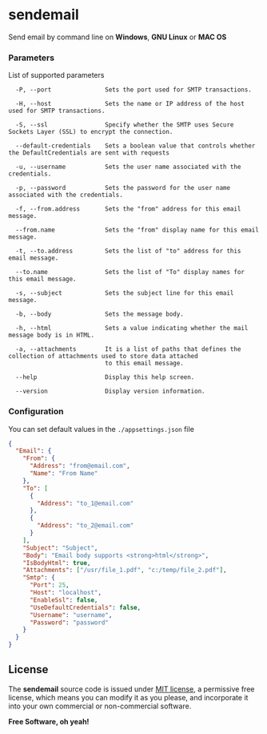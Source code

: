 # sendemail
Send email by command line on **Windows**, **GNU Linux** or **MAC OS**

### Parameters

List of supported parameters

```
  -P, --port               Sets the port used for SMTP transactions.

  -H, --host               Sets the name or IP address of the host used for SMTP transactions.

  -S, --ssl                Specify whether the SMTP uses Secure Sockets Layer (SSL) to encrypt the connection.

  --default-credentials    Sets a boolean value that controls whether the DefaultCredentials are sent with requests

  -u, --username           Sets the user name associated with the credentials.

  -p, --password           Sets the password for the user name associated with the credentials.

  -f, --from.address       Sets the "from" address for this email message.

  --from.name              Sets the "from" display name for this email message.

  -t, --to.address         Sets the list of "to" address for this email message.

  --to.name                Sets the list of "To" display names for this email message.

  -s, --subject            Sets the subject line for this email message.

  -b, --body               Sets the message body.

  -h, --html               Sets a value indicating whether the mail message body is in HTML.

  -a, --attachments        It is a list of paths that defines the collection of attachments used to store data attached
                           to this email message.

  --help                   Display this help screen.

  --version                Display version information.
```

### Configuration

You can set default values in the ```./appsettings.json``` file

```json
{
  "Email": {
    "From": {
      "Address": "from@email.com",
      "Name": "From Name"
    },
    "To": [
      {
        "Address": "to_1@email.com"
      },
      {
        "Address": "to_2@email.com"
      }
    ],
    "Subject": "Subject",
    "Body": "Email body supports <strong>html</strong>",
    "IsBodyHtml": true,
    "Attachments": ["/usr/file_1.pdf", "c:/temp/file_2.pdf"],
    "Smtp": {
      "Port": 25,
      "Host": "localhost",
      "EnableSsl": false,
      "UseDefaultCredentials": false,
      "Username": "username",
      "Password": "password"
    }
  }
}

```

License
----

The **sendemail** source code is issued under [MIT license][MIT], a permissive free license, which means you can modify it as you please, and incorporate it into your own commercial or non-commercial software.

**Free Software, oh yeah!**

[MIT]: <https://raw.githubusercontent.com/bunomonteiro/sendemail/main/LICENSE>
